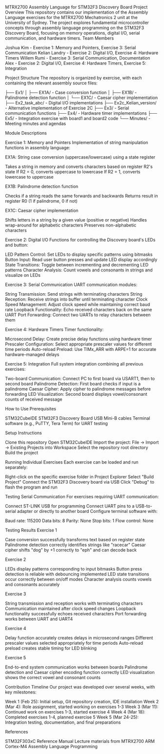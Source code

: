 MTRX2700 Assembly Language for STM32F3 Discovery Board
Project Overview
This repository contains our implementation of the Assembly Language exercises for the MTRX2700 Mechatronics 2 unit at the University of Sydney. The project explores fundamental microcontroller concepts through assembly language programming on the STM32F3 Discovery Board, focusing on memory operations, digital I/O, serial communication, and hardware timers.
Team Members

Joshua Kim - Exercise 1: Memory and Pointers, Exercise 3: Serial Communication
Kelian Landry - Exercise 2: Digital I/O, Exercise 4: Hardware Timers
Willem Rumi - Exercise 3: Serial Communication, Documentation
Alex - Exercise 2: Digital I/O, Exercise 4: Hardware Timers, Exercise 5: Integration

Project Structure
The repository is organized by exercise, with each containing the relevant assembly source files:

├── Ex1/
│   ├── EX1A/ - Case conversion function
│   ├── EX1B/ - Palindrome detection function
│   └── EX1C/ - Caesar cipher implementation
├── Ex2_task_abc/ - Digital I/O implementations
├── Ex2c_Kelian_version/ - Alternative implementation of Exercise 2C
├── Ex3/ - Serial communication functions
├── Ex4/ - Hardware timer implementations
├── Ex5/ - Integration exercise with board1 and board2 code
└── Minutes/ - Meeting minutes and agendas

Module Descriptions

Exercise 1: Memory and Pointers
Implementation of string manipulation functions in assembly language:

EX1A: String case conversion (uppercase/lowercase) using a state register

Takes a string in memory and converts characters based on register R2's state
If R2 = 0, converts uppercase to lowercase
If R2 = 1, converts lowercase to uppercase


EX1B: Palindrome detection function

Checks if a string reads the same forwards and backwards
Returns result in register R0 (1 if palindrome, 0 if not)


EX1C: Caesar cipher implementation

Shifts letters in a string by a given value (positive or negative)
Handles wrap-around for alphabetic characters
Preserves non-alphabetic characters



Exercise 2: Digital I/O
Functions for controlling the Discovery board's LEDs and button:

LED Pattern Control: Set LEDs to display specific patterns using bitmasks
Button Input: Read user button presses and update LED display accordingly
State Transitions: Toggle between incrementing and decrementing LED patterns
Character Analysis: Count vowels and consonants in strings and visualize on LEDs

Exercise 3: Serial Communication
UART communication modules:

String Transmission: Send strings with terminating characters
String Reception: Receive strings into buffer until terminating character
Clock Speed Management: Adjust clock speed while maintaining correct baud rate
Loopback Functionality: Echo received characters back on the same UART
Port Forwarding: Connect two UARTs to relay characters between them

Exercise 4: Hardware Timers
Timer functionality:

Microsecond Delay: Create precise delay functions using hardware timer
Prescaler Configuration: Select appropriate prescaler values for different time periods
Auto-reload Preload: Use TIMx_ARR with ARPE=1 for accurate hardware-managed delays

Exercise 5: Integration
Full system integration combining all previous exercises:

Two-board Communication: Connect PC to first board via USART1, then to second board
Palindrome Detection: First board checks if input is a palindrome
Caesar Cipher: Apply cipher to palindrome messages before forwarding
LED Visualization: Second board displays vowel/consonant counts of received message

How to Use
Prerequisites

STM32CubeIDE
STM32F3 Discovery Board
USB Mini-B cables
Terminal software (e.g., PuTTY, Tera Term) for UART testing

Setup Instructions

Clone this repository
Open STM32CubeIDE
Import the project: File → Import → Existing Projects into Workspace
Select the repository root directory
Build the project

Running Individual Exercises
Each exercise can be loaded and run separately:

Right-click on the specific exercise folder in Project Explorer
Select "Build Project"
Connect the STM32F3 Discovery board via USB
Click "Debug" to flash the program and run

Testing Serial Communication
For exercises requiring UART communication:

Connect ST-LINK USB for programming
Connect UART pins to a USB-to-serial adapter or directly to another board
Configure terminal software with:

Baud rate: 115200
Data bits: 8
Parity: None
Stop bits: 1
Flow control: None

Testing Results
Exercise 1

Case conversion successfully transforms text based on register state
Palindrome detection correctly identifies strings like "racecar"
Caesar cipher shifts "dog" by +1 correctly to "eph" and can decode back

Exercise 2

LEDs display patterns corresponding to input bitmasks
Button press detection is reliable with debouncing implemented
LED state transitions occur correctly between on/off modes
Character analysis counts vowels and consonants accurately

Exercise 3

String transmission and reception works with terminating characters
Communication maintained after clock speed changes
Loopback functionality successfully echoes received characters
Port forwarding works between UART and UART4

Exercise 4

Delay function accurately creates delays in microsecond ranges
Different prescaler values selected appropriately for time periods
Auto-reload preload creates stable timing for LED blinking

Exercise 5

End-to-end system communication works between boards
Palindrome detection and Caesar cipher encoding function correctly
LED visualization shows the correct vowel and consonant counts

Contribution Timeline
Our project was developed over several weeks, with key milestones:

Week 1 (Feb 25): Initial setup, Git repository creation, IDE installation
Week 2 (Mar 4): Role assignment, started working on exercises 1-3
Week 3 (Mar 11): Continued work on exercises 1-3, started exercise 4
Week 4 (Mar 18): Completed exercises 1-4, planned exercise 5
Week 5 (Mar 24-25): Integration testing, documentation, and final preparations

References

STM32F303xC Reference Manual
Lecture materials from MTRX2700
ARM Cortex-M4 Assembly Language Programming